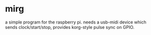 # mirg
a simple program for the raspberry pi. needs a usb-midi device which sends clock/start/stop, provides korg-style pulse sync on GPIO.
